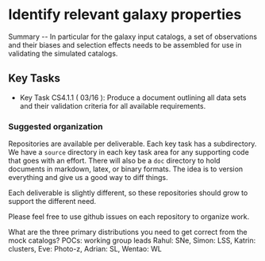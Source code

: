 #  Identify relevant galaxy properties

Summary -- In particular for the galaxy input catalogs, a set of observations and their biases and selection
effects needs to be assembled for use in validating the simulated catalogs.

## Key Tasks
* Key Task CS4.1.1 ( 03/16 ): Produce a document outlining all data sets and their validation criteria for all
available requirements.

### Suggested organization
Repositories are available per deliverable.  Each key task has a subdirectory.
We have a `source` directory in each key task area for any supporting
code that goes with an effort.  There will also be a `doc` directory to hold documents in markdown,
latex, or binary formats.  The idea is to version everything and give us a good way to diff things.

Each deliverable is slightly different, so these repositories should grow to support the different need.

Please feel free to use github issues on each repository to organize work.

What are the three primary distributions you need to get correct from the mock catalogs?
POCs: working group leads
Rahul: SNe, Simon: LSS, Katrin: clusters, Eve: Photo-z, Adrian: SL, Wentao: WL  
